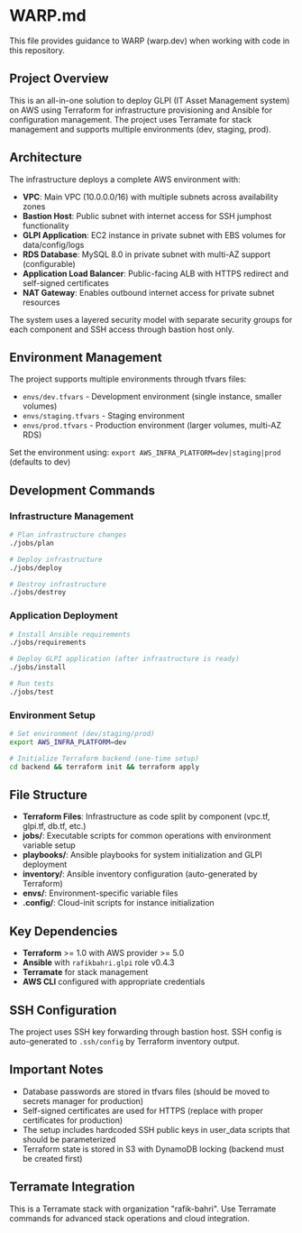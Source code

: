 # WARP.md

This file provides guidance to WARP (warp.dev) when working with code in this repository.

## Project Overview

This is an all-in-one solution to deploy GLPI (IT Asset Management system) on AWS using Terraform for infrastructure provisioning and Ansible for configuration management. The project uses Terramate for stack management and supports multiple environments (dev, staging, prod).

## Architecture

The infrastructure deploys a complete AWS environment with:

- **VPC**: Main VPC (10.0.0.0/16) with multiple subnets across availability zones
- **Bastion Host**: Public subnet with internet access for SSH jumphost functionality  
- **GLPI Application**: EC2 instance in private subnet with EBS volumes for data/config/logs
- **RDS Database**: MySQL 8.0 in private subnet with multi-AZ support (configurable)
- **Application Load Balancer**: Public-facing ALB with HTTPS redirect and self-signed certificates
- **NAT Gateway**: Enables outbound internet access for private subnet resources

The system uses a layered security model with separate security groups for each component and SSH access through bastion host only.

## Environment Management

The project supports multiple environments through tfvars files:

- `envs/dev.tfvars` - Development environment (single instance, smaller volumes)
- `envs/staging.tfvars` - Staging environment  
- `envs/prod.tfvars` - Production environment (larger volumes, multi-AZ RDS)

Set the environment using: `export AWS_INFRA_PLATFORM=dev|staging|prod` (defaults to dev)

## Development Commands

### Infrastructure Management

```bash
# Plan infrastructure changes
./jobs/plan

# Deploy infrastructure
./jobs/deploy

# Destroy infrastructure  
./jobs/destroy
```

### Application Deployment

```bash
# Install Ansible requirements
./jobs/requirements

# Deploy GLPI application (after infrastructure is ready)
./jobs/install

# Run tests
./jobs/test
```

### Environment Setup

```bash
# Set environment (dev/staging/prod)
export AWS_INFRA_PLATFORM=dev

# Initialize Terraform backend (one-time setup)
cd backend && terraform init && terraform apply
```

## File Structure

- **Terraform Files**: Infrastructure as code split by component (vpc.tf, glpi.tf, db.tf, etc.)
- **jobs/**: Executable scripts for common operations with environment variable setup
- **playbooks/**: Ansible playbooks for system initialization and GLPI deployment
- **inventory/**: Ansible inventory configuration (auto-generated by Terraform)
- **envs/**: Environment-specific variable files
- **.config/**: Cloud-init scripts for instance initialization

## Key Dependencies

- **Terraform** >= 1.0 with AWS provider >= 5.0
- **Ansible** with `rafikbahri.glpi` role v0.4.3
- **Terramate** for stack management
- **AWS CLI** configured with appropriate credentials

## SSH Configuration

The project uses SSH key forwarding through bastion host. SSH config is auto-generated to `.ssh/config` by Terraform inventory output.

## Important Notes

- Database passwords are stored in tfvars files (should be moved to secrets manager for production)
- Self-signed certificates are used for HTTPS (replace with proper certificates for production)
- The setup includes hardcoded SSH public keys in user_data scripts that should be parameterized
- Terraform state is stored in S3 with DynamoDB locking (backend must be created first)

## Terramate Integration

This is a Terramate stack with organization "rafik-bahri". Use Terramate commands for advanced stack operations and cloud integration.
